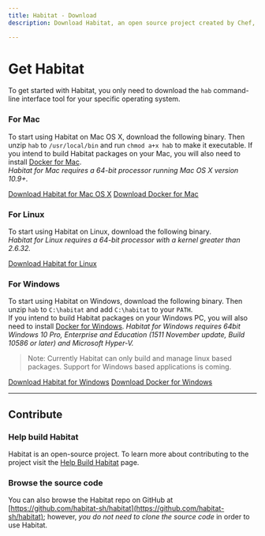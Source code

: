 ```yaml
---
title: Habitat - Download
description: Download Habitat, an open source project created by Chef, so your apps can behave consistently in any runtime – bare metal, VMs, containers, and PaaS.

---
```


# Get Habitat
To get started with Habitat, you only need to download the `hab` command-line interface tool for your specific operating system.

### For Mac
To start using Habitat on Mac OS X, download the following binary. Then unzip `hab` to `/usr/local/bin` and run `chmod a+x hab` to make it executable.
If you intend to build Habitat packages on your Mac, you will also need to install [Docker for Mac](https://www.docker.com/products/docker#/mac).  
_Habitat for Mac requires a 64-bit processor running Mac OS X version 10.9+._


<a class="button" href="https://api.bintray.com/content/habitat/stable/darwin/x86_64/hab-%24latest-x86_64-darwin.zip?bt_package=hab-x86_64-darwin">Download Habitat for Mac OS X</a>
<a class="button secondary" href="https://www.docker.com/products/docker#/mac">Download Docker for Mac</a>

### For Linux
To start using Habitat on Linux, download the following binary.  
_Habitat for Linux requires a 64-bit processor with a kernel greater than 2.6.32._

<a class="button" href="https://api.bintray.com/content/habitat/stable/linux/x86_64/hab-%24latest-x86_64-linux.tar.gz?bt_package=hab-x86_64-linux">Download Habitat for Linux</a>

### For Windows
To start using Habitat on Windows, download the following binary. Then unzip `hab` to `C:\habitat` and add `C:\habitat` to your `PATH`.  
If you intend to build Habitat packages on your Windows PC, you will also need to install [Docker for Windows](https://docs.docker.com/docker-for-windows/). 
_Habitat for Windows requires 64bit Windows 10 Pro, Enterprise and Education (1511 November update, Build 10586 or later) and Microsoft Hyper-V._

> Note: Currently Habitat can only build and manage linux based packages. Support for Windows based applications is coming.

<a class="button" href="https://api.bintray.com/content/habitat/stable/windows/x86_64/hab-%24latest-x86_64-windows.zip?bt_package=hab-x86_64-windows">Download Habitat for Windows</a>
<a class="button secondary" href="https://download.docker.com/win/stable/InstallDocker.msi">Download Docker for Windows</a>

<hr>

## Contribute

### Help build Habitat
Habitat is an open-source project. To learn more about contributing to the project visit the [Help Build Habitat](/docs/contribute-help-build) page.

### Browse the source code
You can also browse the Habitat repo on GitHub at [https://github.com/habitat-sh/habitat](https://github.com/habitat-sh/habitat); however, _you do not need to clone the source code_ in order to use Habitat.
